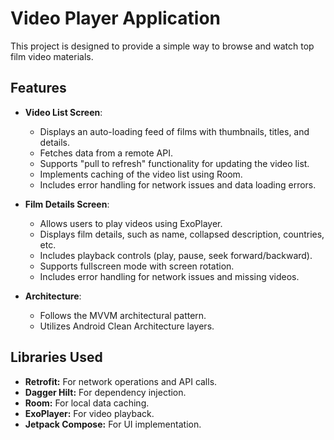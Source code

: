 # Video Player Application

This project is designed to provide a simple way to browse and watch top film video materials.

## Features

- **Video List Screen**:
    - Displays an auto-loading feed of films with thumbnails, titles, and details.
    - Fetches data from a remote API.
    - Supports "pull to refresh" functionality for updating the video list.
    - Implements caching of the video list using Room.
    - Includes error handling for network issues and data loading errors.

- **Film Details Screen**:
    - Allows users to play videos using ExoPlayer.
    - Displays film details, such as name, collapsed description, countries, etc.
    - Includes playback controls (play, pause, seek forward/backward).
    - Supports fullscreen mode with screen rotation.
    - Includes error handling for network issues and missing videos.

- **Architecture**:
    - Follows the MVVM architectural pattern.
    - Utilizes Android Clean Architecture layers.

## Libraries Used
- **Retrofit:** For network operations and API calls.
- **Dagger Hilt:** For dependency injection.
- **Room:** For local data caching.
- **ExoPlayer:** For video playback.
- **Jetpack Compose:** For UI implementation.